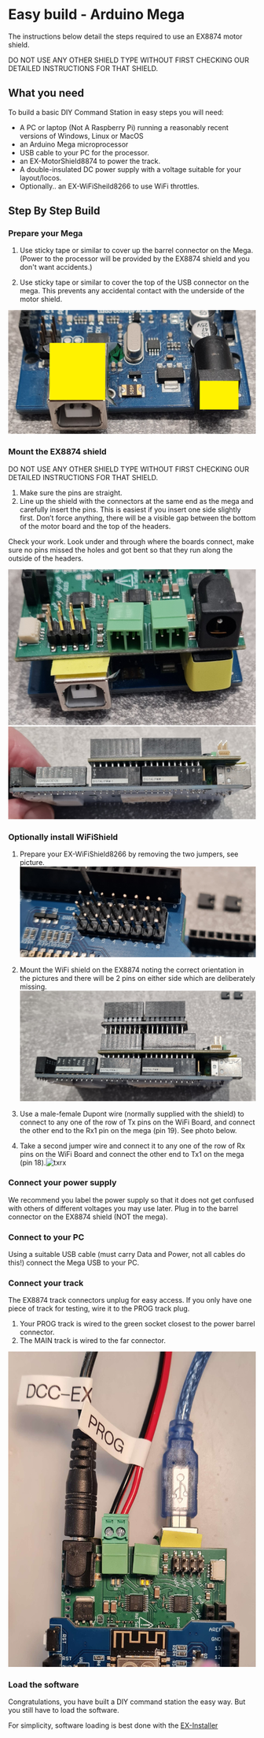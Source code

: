 # Easy build - Arduino Mega

The instructions below detail the steps required to use an EX8874 motor shield.

DO NOT USE ANY OTHER SHIELD TYPE WITHOUT FIRST CHECKING OUR DETAILED INSTRUCTIONS FOR THAT SHIELD.

## What you need

To build a basic DIY Command Station in easy steps you will need:

- A PC or laptop (Not A Raspberry Pi) running a reasonably recent versions of Windows, Linux or MacOS
- an Arduino Mega microprocessor
- USB cable to your PC for the processor.
- an EX-MotorShield8874 to power the track.
- A double-insulated DC power supply with a voltage suitable for your layout/locos. 
- Optionally.. an EX-WiFiSheild8266 to use WiFi throttles.

## Step By Step Build

### Prepare your Mega

1. Use sticky tape or similar to cover up the barrel connector on the Mega. (Power to the processor will be provided by the EX8874 shield and you don't want accidents.)

2. Use sticky tape or similar to cover the top of the USB connector on the mega. This prevents any accidental contact with the underside of the motor shield.  

![connectors](/_static/images/mega/mega1.png)

### Mount the EX8874 shield

DO NOT USE ANY OTHER SHIELD TYPE WITHOUT FIRST CHECKING OUR DETAILED INSTRUCTIONS FOR THAT SHIELD.

1. Make sure the pins are straight.
2. Line up the shield with the connectors at the same end as the mega and carefully insert the pins. This is easiest if you insert one side slightly first. Don’t force anything, there will be a visible gap  between the bottom of the motor board and the top of the headers.

Check your work. Look under and through where the boards connect, make sure no pins missed the holes and got bent so that they run along the outside of the headers.

![Mounted EX8874](/_static/images/mega/mega2.png)
![Mounted EX8874](/_static/images/mega/mega3.png)

### Optionally install WiFiShield

1. Prepare your EX-WiFiShield8266 by removing the two jumpers, see picture. ![Wifi Jumpers](/_static/images/mega/mega4.png)
2. Mount the WiFi shield on the EX8874 noting the correct orientation in the pictures and there will be 2 pins on either side which are deliberately missing.![Wifi shield](/_static/images/mega/mega5.png)
3. Use a male-female Dupont wire (normally supplied with the shield) to connect to any one of the row of Tx pins on the WiFi Board, and connect the other end to the Rx1 pin on the mega (pin 19). See photo below.

4. Take a second jumper wire and connect it to any one of the row of Rx pins on the WiFi Board and connect the other end to Tx1 on the mega (pin 18).![txrx](/_static/images/mega/mega6.png)


### Connect your power supply

We recommend you label the power supply so that it does not get confused with others of different voltages you may use later. Plug in to the barrel connector on the EX8874 shield (NOT the mega).


### Connect to your PC

Using a suitable USB cable (must carry Data and Power, not all cables do this!) connect the Mega USB to your PC.

### Connect your track

The EX8874 track connectors unplug for easy access.
    If you only have one piece of track for testing, wire it to the PROG track plug.

 1. Your PROG track is wired to the green socket closest to the power barrel connector.
 2. The MAIN track is wired to the far connector.

![cONNECTIONS](/_static/images/mega/mega7.png)

### Load the software

Congratulations, you have built a DIY command station the easy way. But you still have to load the software.

For simplicity, software loading is best done with the [EX-Installer](80-installer.md)
